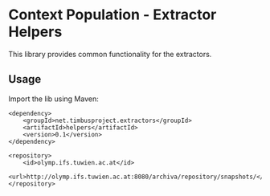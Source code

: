 Context Population - Extractor Helpers
======================================

This library provides common functionality for the extractors.


Usage
-----

Import the lib using Maven:

    <dependency>
        <groupId>net.timbusproject.extractors</groupId>
        <artifactId>helpers</artifactId>
        <version>0.1</version>
    </dependency>

    <repository>
        <id>olymp.ifs.tuwien.ac.at</id>
        <url>http://olymp.ifs.tuwien.ac.at:8080/archiva/repository/snapshots/</url>
    </repository>
